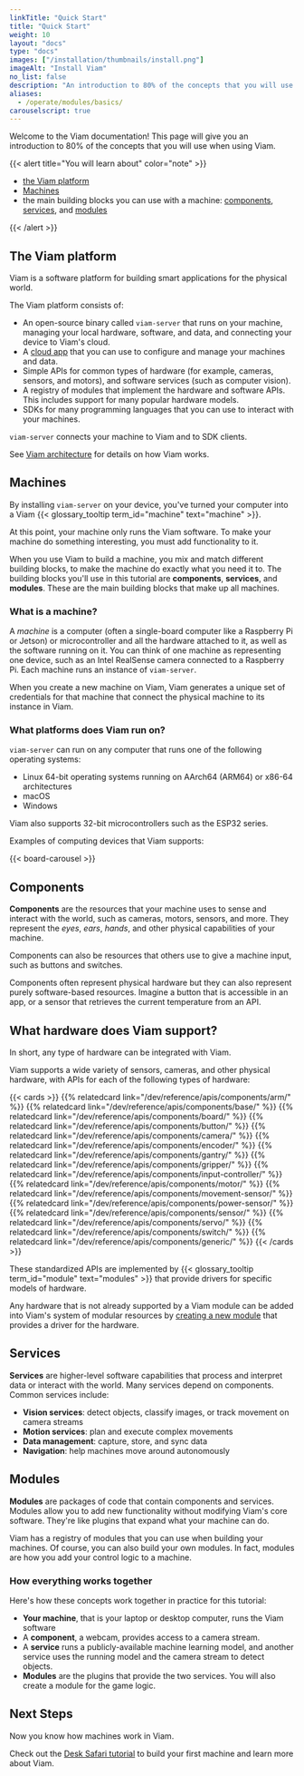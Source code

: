 ```yaml
---
linkTitle: "Quick Start"
title: "Quick Start"
weight: 10
layout: "docs"
type: "docs"
images: ["/installation/thumbnails/install.png"]
imageAlt: "Install Viam"
no_list: false
description: "An introduction to 80% of the concepts that you will use when using Viam."
aliases:
  - /operate/modules/basics/
carouselscript: true
---
```


Welcome to the Viam documentation! This page will give you an introduction to 80% of the concepts that you will use when using Viam.

{{< alert title="You will learn about" color="note" >}}

- [the Viam platform](#the-viam-platform)
- [Machines](#machines)
- the main building blocks you can use with a machine: [components](#components), [services](#services), and [modules](#modules)

{{< /alert >}}

## The Viam platform

Viam is a software platform for building smart applications for the physical world.

The Viam platform consists of:

- An open-source binary called `viam-server` that runs on your machine, managing your local hardware, software, and data, and connecting your device to Viam's cloud.
- A [cloud app](https://app.viam.com) that you can use to configure and manage your machines and data.
- Simple APIs for common types of hardware (for example, cameras, sensors, and motors), and software services (such as computer vision).
- A registry of modules that implement the hardware and software APIs.
  This includes support for many popular hardware models.
- SDKs for many programming languages that you can use to interact with your machines.

`viam-server` connects your machine to Viam and to SDK clients.

See [Viam architecture](/operate/reference/architecture/) for details on how Viam works.

## Machines

By installing `viam-server` on your device, you've turned your computer into a Viam {{< glossary_tooltip term_id="machine" text="machine" >}}.

At this point, your machine only runs the Viam software.
To make your machine do something interesting, you must add functionality to it.

When you use Viam to build a machine, you mix and match different building blocks, to make the machine do exactly what you need it to.
The building blocks you'll use in this tutorial are **components**, **services**, and **modules**.
These are the main building blocks that make up all machines.

### What is a machine?

A _machine_ is a computer (often a single-board computer like a Raspberry Pi or Jetson) or microcontroller and all the hardware attached to it, as well as the software running on it.
You can think of one machine as representing one device, such as an Intel RealSense camera connected to a Raspberry Pi.
Each machine runs an instance of `viam-server`.

When you create a new machine on Viam, Viam generates a unique set of credentials for that machine that connect the physical machine to its instance in Viam.

### What platforms does Viam run on?

`viam-server` can run on any computer that runs one of the following operating systems:

- Linux 64-bit operating systems running on AArch64 (ARM64) or x86-64 architectures
- macOS
- Windows

Viam also supports 32-bit microcontrollers such as the ESP32 series.

Examples of computing devices that Viam supports:

{{< board-carousel >}}

## Components

**Components** are the resources that your machine uses to sense and interact with the world, such as cameras, motors, sensors, and more.
They represent the _eyes_, _ears_, _hands_, and other physical capabilities of your machine.

Components can also be resources that others use to give a machine input, such as buttons and switches.

Components often represent physical hardware but they can also represent purely software-based resources.
Imagine a button that is accessible in an app, or a sensor that retrieves the current temperature from an API.

## What hardware does Viam support?

In short, any type of hardware can be integrated with Viam.

Viam supports a wide variety of sensors, cameras, and other physical hardware, with APIs for each of the following types of hardware:

{{< cards >}}
{{% relatedcard link="/dev/reference/apis/components/arm/" %}}
{{% relatedcard link="/dev/reference/apis/components/base/" %}}
{{% relatedcard link="/dev/reference/apis/components/board/" %}}
{{% relatedcard link="/dev/reference/apis/components/button/" %}}
{{% relatedcard link="/dev/reference/apis/components/camera/" %}}
{{% relatedcard link="/dev/reference/apis/components/encoder/" %}}
{{% relatedcard link="/dev/reference/apis/components/gantry/" %}}
{{% relatedcard link="/dev/reference/apis/components/gripper/" %}}
{{% relatedcard link="/dev/reference/apis/components/input-controller/" %}}
{{% relatedcard link="/dev/reference/apis/components/motor/" %}}
{{% relatedcard link="/dev/reference/apis/components/movement-sensor/" %}}
{{% relatedcard link="/dev/reference/apis/components/power-sensor/" %}}
{{% relatedcard link="/dev/reference/apis/components/sensor/" %}}
{{% relatedcard link="/dev/reference/apis/components/servo/" %}}
{{% relatedcard link="/dev/reference/apis/components/switch/" %}}
{{% relatedcard link="/dev/reference/apis/components/generic/" %}}
{{< /cards >}}

These standardized APIs are implemented by {{< glossary_tooltip term_id="module" text="modules" >}} that provide drivers for specific models of hardware.

Any hardware that is not already supported by a Viam module can be added into Viam's system of modular resources by [creating a new module](/operate/modules/other-hardware/create-module/) that provides a driver for the hardware.

## Services

**Services** are higher-level software capabilities that process and interpret data or interact with the world.
Many services depend on components.
Common services include:

- **Vision services**: detect objects, classify images, or track movement on camera streams
- **Motion services**: plan and execute complex movements
- **Data management**: capture, store, and sync data
- **Navigation**: help machines move around autonomously

## Modules

**Modules** are packages of code that contain components and services.
Modules allow you to add new functionality without modifying Viam's core software.
They're like plugins that expand what your machine can do.

Viam has a registry of modules that you can use when building your machines.
Of course, you can also build your own modules.
In fact, modules are how you add your control logic to a machine.

### How everything works together

Here's how these concepts work together in practice for this tutorial:

- **Your machine**, that is your laptop or desktop computer, runs the Viam software
- A **component**, a webcam, provides access to a camera stream.
- A **service** runs a publicly-available machine learning model, and another service uses the running model and the camera stream to detect objects.
- **Modules** are the plugins that provide the two services.
  You will also create a module for the game logic.

## Next Steps

Now you know how machines work in Viam.

Check out the [Desk Safari tutorial](/operate/hello-world/tutorial-desk-safari/) to build your first machine and learn more about Viam.

